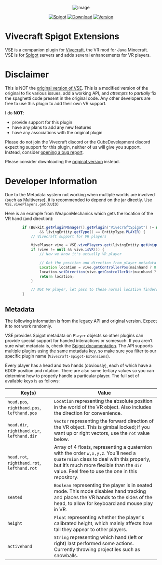 <div align="center">

![Image](https://i0.wp.com/www.vivecraft.org/wp-content/uploads/2016/07/wesYwME.png?w=650&ssl=1)

[![Spigot](https://img.shields.io/badge/-Spigot-orange?logo=data%3Aimage%2Fx-icon%3Bbase64%2CAAABAAEAEBAQAAAAAAAoAQAAFgAAACgAAAAQAAAAIAAAAAEABAAAAAAAgAAAAAAAAAAAAAAAEAAAAAAAAAAAAAAAAND%2FAOhGOgA%2F6OIAAAAAAAAAAAAAAAAAAAAAAAAAAAAAAAAAAAAAAAAAAAAAAAAAAAAAAAAAAAAAAAAAAAAAAAAAAiAAAAAAAAACIAAAAAAAAAIgAAAAAAAAAAAAAAAAAAABEAAAAzMQABEQAAARMzEBERARERETMxERAAAAARMzEAAAAAAAETMwAAAAAAABEwAAAAAAAAERAAAAAAAAABAAAAAAAAAAEAAAAAAAAAAAAAAAAAAAAAAAAAD%2F%2BQAA%2F%2FkAAP%2F5AAD%2F8AAA%2BDAAAPAgAAAAAAAAAAEAAAADAADwDwAA%2FB8AAPwfAAD8HwAA%2Fj8AAP4%2FAADwBwAA)](https://www.spigotmc.org/resources/33166/)
[![Download](https://img.shields.io/github/downloads/CJCrafter/Vivecraft_Spigot_Extensions/total?color=green)](https://github.com/CJCrafter/Vivecraft_Spigot_Extensions/releases/latest)
[![Version](https://img.shields.io/github/v/release/CJCrafter/Vivecraft_Spigot_Extensions?include_prereleases&label=version)](https://github.com/CJCrafter/Vivecraft_Spigot_Extensions/releases/latest)
</div>

# Vivecraft Spigot Extensions

VSE is a companion plugin for [Vivecraft](http://www.vivecraft.org), the VR mod for Java Minecraft.  
VSE is for [Spigot](https://www.spigotmc.org/) servers and adds several enhancements for VR players.

# Disclaimer
This is NOT the [original version of VSE](https://www.spigotmc.org/resources/33166/). 
This is a modified version of the original to fix various issues, add a working API, 
and *attempts* to *partially* fix the spaghetti code present in the original code.
Any other developers are free to use this plugin to add their own VR support.

I do **NOT**:
 * provide support for this plugin
 * have any plans to add any new features
 * have any associations with the original plugin

Please do not join the Vivecraft discord or the CubeDevelopment discord expecting
support for this plugin, neither of us will give you support. Instead, consider
[opening a bug report](https://github.com/CJCrafter/Vivecraft_Spigot_Extensions/issues).

Please consider downloading the [original version](https://www.spigotmc.org/resources/33166/) instead.

# Developer Information

Due to the Metadata system not working when multiple worlds are involved (such as Multiverse), 
it is recommended to depend on the jar directly. Use `VSE.vivePlayers.get(UUID)`

Here is an example from WeaponMechanics which gets the location of the VR hand (and direction):
```java
        if (Bukkit.getPluginManager().getPlugin("VivecraftSpigot") != null
                && livingEntity.getType() == EntityType.PLAYER) {
            // Vivecraft support for VR players

            VivePlayer vive = VSE.vivePlayers.get(livingEntity.getUniqueId());
            if (vive != null && vive.isVR()) {
                // Now we know it's actually VR player

                // Get the position and direction from player metadata
                Location location = vive.getControllerPos(mainhand ? 0 : 1);
                location.setDirection(vive.getControllerDir(mainhand ? 0 : 1));
                return location;
            }

            // Not VR player, let pass to these normal location finders
        }
```

## Metadata

The following information is from the legacy API and original version. Expect it to not work randomly.


VSE provides Spigot metadata on `Player` objects so other plugins can provide special support for handed interactions or
somesuch. If you aren’t sure what metadata is, check
the [Spigot documentation](https://hub.spigotmc.org/javadocs/spigot/org/bukkit/metadata/Metadatable.html). The API
supports multiple plugins using the same metadata key, so make sure you filter to our specific plugin
name (`Vivecraft-Spigot-Extensions`).

Every player has a head and two hands (obviously), each of which have a 6DOF position and rotation. There are also some
tertiary values so you can determine how to properly handle a particular player. The full set of available keys is as
follows:

| Key(s)                                      | Value                                                                                                                                                                                                                              |
|---------------------------------------------|------------------------------------------------------------------------------------------------------------------------------------------------------------------------------------------------------------------------------------|
| `head.pos`, `righthand.pos`, `lefthand.pos` | `Location` representing the absolute position in the world of the VR object. Also includes the direction for convenience.                                                                                                          |
| `head.dir`, `righthand.dir`, `lefthand.dir` | `Vector` representing the forward direction of the VR object. This is gimbal locked; if you want up or right vectors, use the `rot` value below.                                                                                   |
| `head.rot`, `righthand.rot`, `lefthand.rot` | Array of 4 floats, representing a quaternion with the order `w,x,y,z`. You’ll need a `Quaternion` class to deal with this properly, but it’s much more flexible than the `dir` value. Feel free to use the one in this repository. |
| `seated`                                    | `Boolean` representing the player is in seated mode. This mode disables hand tracking and places the VR hands to the sides of the head, to allow for keyboard and mouse play in VR.                                                |
| `height`                                    | `Float` representing whether the player's calibrated height, which mainly affects how tall they appear to other players.                                                                                                           |
| `activehand`                                | `String` representing which hand (left or right) last performed some actions. Currently throwing projectiles such as snowballs.                                                                                                    |
